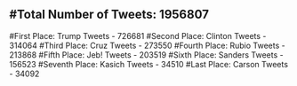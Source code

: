 #Total Number of Tweets: 1956807 
---
#First Place: Trump Tweets - 726681
#Second Place: Clinton Tweets - 314064
#Third Place: Cruz Tweets - 273550
#Fourth Place: Rubio Tweets - 213868
#Fifth Place: Jeb! Tweets - 203519
#Sixth Place: Sanders Tweets - 156523
#Seventh Place: Kasich Tweets - 34510
#Last Place: Carson Tweets - 34092
